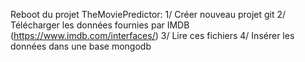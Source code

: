 Reboot du projet TheMoviePredictor:
1/ Créer nouveau projet git
2/ Télécharger les données fournies par IMDB (https://www.imdb.com/interfaces/)
3/ Lire ces fichiers
4/ Insérer les données dans une base mongodb
